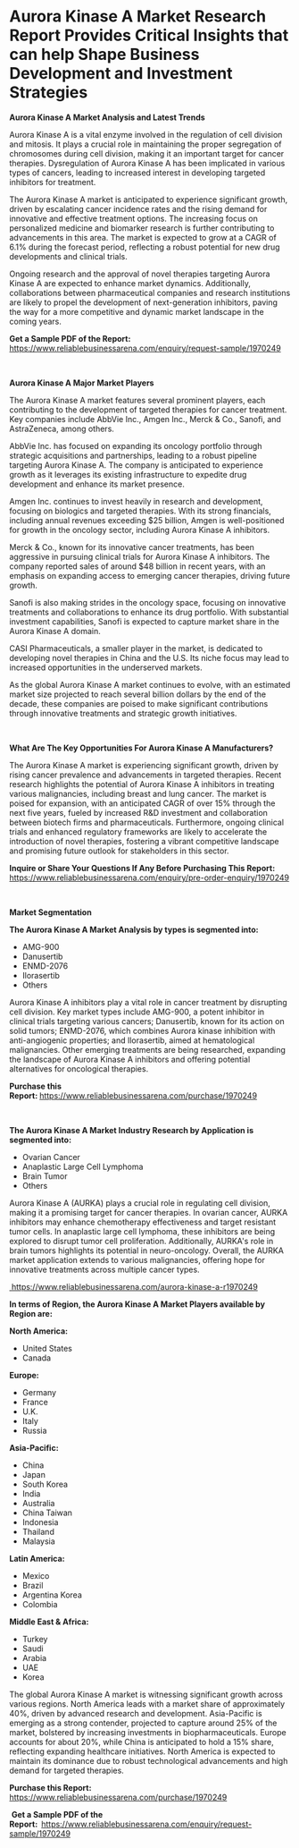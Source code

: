 <p><h1>Aurora Kinase A Market Research Report Provides Critical Insights that can help Shape Business Development and Investment Strategies</h1></p><p><strong>Aurora Kinase A Market Analysis and Latest Trends</strong></p>
<p><p>Aurora Kinase A is a vital enzyme involved in the regulation of cell division and mitosis. It plays a crucial role in maintaining the proper segregation of chromosomes during cell division, making it an important target for cancer therapies. Dysregulation of Aurora Kinase A has been implicated in various types of cancers, leading to increased interest in developing targeted inhibitors for treatment.</p><p>The Aurora Kinase A market is anticipated to experience significant growth, driven by escalating cancer incidence rates and the rising demand for innovative and effective treatment options. The increasing focus on personalized medicine and biomarker research is further contributing to advancements in this area. The market is expected to grow at a CAGR of 6.1% during the forecast period, reflecting a robust potential for new drug developments and clinical trials. </p><p>Ongoing research and the approval of novel therapies targeting Aurora Kinase A are expected to enhance market dynamics. Additionally, collaborations between pharmaceutical companies and research institutions are likely to propel the development of next-generation inhibitors, paving the way for a more competitive and dynamic market landscape in the coming years.</p></p>
<p><strong>Get a Sample PDF of the Report:&nbsp;</strong> <a href="https://www.reliablebusinessarena.com/enquiry/request-sample/1970249?utm_campaign=2488&utm_medium=2&utm_source=Github&utm_content=ia&utm_term=19042025&utm_id=aurora-kinase-a">https://www.reliablebusinessarena.com/enquiry/request-sample/1970249</a></p>
<p>&nbsp;</p>
<p><strong>Aurora Kinase A Major Market Players</strong></p>
<p><p>The Aurora Kinase A market features several prominent players, each contributing to the development of targeted therapies for cancer treatment. Key companies include AbbVie Inc., Amgen Inc., Merck & Co., Sanofi, and AstraZeneca, among others. </p><p>AbbVie Inc. has focused on expanding its oncology portfolio through strategic acquisitions and partnerships, leading to a robust pipeline targeting Aurora Kinase A. The company is anticipated to experience growth as it leverages its existing infrastructure to expedite drug development and enhance its market presence.</p><p>Amgen Inc. continues to invest heavily in research and development, focusing on biologics and targeted therapies. With its strong financials, including annual revenues exceeding $25 billion, Amgen is well-positioned for growth in the oncology sector, including Aurora Kinase A inhibitors.</p><p>Merck & Co., known for its innovative cancer treatments, has been aggressive in pursuing clinical trials for Aurora Kinase A inhibitors. The company reported sales of around $48 billion in recent years, with an emphasis on expanding access to emerging cancer therapies, driving future growth.</p><p>Sanofi is also making strides in the oncology space, focusing on innovative treatments and collaborations to enhance its drug portfolio. With substantial investment capabilities, Sanofi is expected to capture market share in the Aurora Kinase A domain.</p><p>CASI Pharmaceuticals, a smaller player in the market, is dedicated to developing novel therapies in China and the U.S. Its niche focus may lead to increased opportunities in the underserved markets.</p><p>As the global Aurora Kinase A market continues to evolve, with an estimated market size projected to reach several billion dollars by the end of the decade, these companies are poised to make significant contributions through innovative treatments and strategic growth initiatives.</p></p>
<p>&nbsp;</p>
<p><strong>What Are The Key Opportunities For Aurora Kinase A Manufacturers?</strong></p>
<p><p>The Aurora Kinase A market is experiencing significant growth, driven by rising cancer prevalence and advancements in targeted therapies. Recent research highlights the potential of Aurora Kinase A inhibitors in treating various malignancies, including breast and lung cancer. The market is poised for expansion, with an anticipated CAGR of over 15% through the next five years, fueled by increased R&D investment and collaboration between biotech firms and pharmaceuticals. Furthermore, ongoing clinical trials and enhanced regulatory frameworks are likely to accelerate the introduction of novel therapies, fostering a vibrant competitive landscape and promising future outlook for stakeholders in this sector.</p></p>
<p><strong>Inquire or Share Your Questions If Any Before Purchasing This Report:</strong> <a href="https://www.reliablebusinessarena.com/enquiry/pre-order-enquiry/1970249?utm_campaign=2488&utm_medium=2&utm_source=Github&utm_content=ia&utm_term=19042025&utm_id=aurora-kinase-a">https://www.reliablebusinessarena.com/enquiry/pre-order-enquiry/1970249</a></p>
<p>&nbsp;</p>
<p><strong>Market Segmentation</strong></p>
<p><strong>The Aurora Kinase A Market Analysis by types is segmented into:</strong></p>
<p><ul><li>AMG-900</li><li>Danusertib</li><li>ENMD-2076</li><li>Ilorasertib</li><li>Others</li></ul></p>
<p><p>Aurora Kinase A inhibitors play a vital role in cancer treatment by disrupting cell division. Key market types include AMG-900, a potent inhibitor in clinical trials targeting various cancers; Danusertib, known for its action on solid tumors; ENMD-2076, which combines Aurora kinase inhibition with anti-angiogenic properties; and Ilorasertib, aimed at hematological malignancies. Other emerging treatments are being researched, expanding the landscape of Aurora Kinase A inhibitors and offering potential alternatives for oncological therapies.</p></p>
<p><strong>Purchase this Report:&nbsp;</strong><a href="https://www.reliablebusinessarena.com/purchase/1970249?utm_campaign=2488&utm_medium=2&utm_source=Github&utm_content=ia&utm_term=19042025&utm_id=aurora-kinase-a">https://www.reliablebusinessarena.com/purchase/1970249</a></p>
<p>&nbsp;</p>
<p><strong>The Aurora Kinase A Market Industry Research by Application is segmented into:</strong></p>
<p><ul><li>Ovarian Cancer</li><li>Anaplastic Large Cell Lymphoma</li><li>Brain Tumor</li><li>Others</li></ul></p>
<p><p>Aurora Kinase A (AURKA) plays a crucial role in regulating cell division, making it a promising target for cancer therapies. In ovarian cancer, AURKA inhibitors may enhance chemotherapy effectiveness and target resistant tumor cells. In anaplastic large cell lymphoma, these inhibitors are being explored to disrupt tumor cell proliferation. Additionally, AURKA's role in brain tumors highlights its potential in neuro-oncology. Overall, the AURKA market application extends to various malignancies, offering hope for innovative treatments across multiple cancer types.</p></p>
<p><a href="https://www.reliablebusinessarena.com/aurora-kinase-a-r1970249?utm_campaign=2488&utm_medium=2&utm_source=Github&utm_content=ia&utm_term=19042025&utm_id=aurora-kinase-a">&nbsp;https://www.reliablebusinessarena.com/aurora-kinase-a-r1970249</a></p>
<p><strong>In terms of Region, the Aurora Kinase A Market Players available by Region are:</strong></p>
<p>
    <p> <strong> North America: </strong>
        <ul>
            <li>United States</li>
            <li>Canada</li>
        </ul>
        </p> 
    <p> <strong> Europe: </strong>
        <ul>
            <li>Germany</li>
            <li>France</li>
            <li>U.K.</li>
            <li>Italy</li>
            <li>Russia</li>
        </ul>
        </p> 
    <p> <strong> Asia-Pacific: </strong>
        <ul>
            <li>China</li>
            <li>Japan</li>
            <li>South Korea</li>
            <li>India</li>
            <li>Australia</li>
            <li>China Taiwan</li>
            <li>Indonesia</li>
            <li>Thailand</li>
            <li>Malaysia</li>
        </ul>
        </p> 
    <p> <strong> Latin America: </strong>
        <ul>
            <li>Mexico</li>
            <li>Brazil</li>
            <li>Argentina Korea</li>
            <li>Colombia</li>
        </ul>
        </p> 
    <p> <strong> Middle East & Africa: </strong>
        <ul>
            <li>Turkey</li>
            <li>Saudi</li>
            <li>Arabia</li>
            <li>UAE</li>
            <li>Korea</li>
        </ul>
    </p>
    </p>
<p><p>The global Aurora Kinase A market is witnessing significant growth across various regions. North America leads with a market share of approximately 40%, driven by advanced research and development. Asia-Pacific is emerging as a strong contender, projected to capture around 25% of the market, bolstered by increasing investments in biopharmaceuticals. Europe accounts for about 20%, while China is anticipated to hold a 15% share, reflecting expanding healthcare initiatives. North America is expected to maintain its dominance due to robust technological advancements and high demand for targeted therapies.</p></p>
<p><strong>Purchase this Report: </strong><a href="https://www.reliablebusinessarena.com/purchase/1970249?utm_campaign=2488&utm_medium=2&utm_source=Github&utm_content=ia&utm_term=19042025&utm_id=aurora-kinase-a">https://www.reliablebusinessarena.com/purchase/1970249</a></p>
<p>&nbsp;<strong>Get a Sample PDF of the Report:&nbsp;&nbsp;</strong><a href="https://www.reliablebusinessarena.com/enquiry/request-sample/1970249?utm_campaign=2488&utm_medium=2&utm_source=Github&utm_content=ia&utm_term=19042025&utm_id=aurora-kinase-a">https://www.reliablebusinessarena.com/enquiry/request-sample/1970249</a></p>
<p><strong></strong></p>
<p><p></p><p></p><p></p></p>